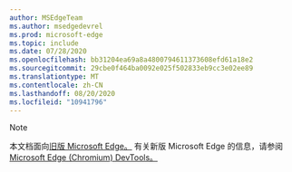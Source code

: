 ```yaml
---
author: MSEdgeTeam
ms.author: msedgedevrel
ms.prod: microsoft-edge
ms.topic: include
ms.date: 07/28/2020
ms.openlocfilehash: bb31204ea69a8a4800794611373608efd61a18e2
ms.sourcegitcommit: 29cbe0f464ba0092e025f502833eb9cc3e02ee89
ms.translationtype: MT
ms.contentlocale: zh-CN
ms.lasthandoff: 08/20/2020
ms.locfileid: "10941796"
---
```

> [!NOTE]
> 本文档面向[旧版 Microsoft Edge。][MicrosoftSupport44533505]  有关新版 Microsoft Edge 的信息，请参阅[Microsoft Edge (Chromium) DevTools。][DevtoolsGuideChromium]  

<!-- links -->  

[DevtoolsGuideChromium]: /microsoft-edge/devtools-guide-chromium "Microsoft Edge (Chromium) 开发人员工具 |Microsoft 文档"  

[MicrosoftSupport44533505]: https://support.microsoft.com/help/4533505 "什么是 Microsoft Edge？"  
